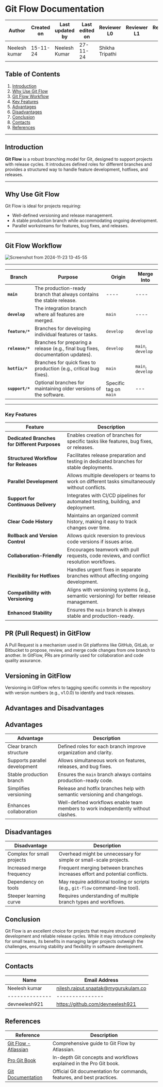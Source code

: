 # Git Flow Documentation

| **Author** | **Created on** | **Last updated by** | **Last edited on** | **Reviewer L0** |**Reviewer L1** |**Reviewer L2** |
|------------|----------------|----------------------|---------------------|---------------|---------------|---------------|
| Neelesh kumar      | 15-11-24      | Neelesh  Kumar             | 27-11-24           | Shikha Tripathi | | |

## Table of Contents
1. [Introduction](#introduction)
2. [Why Use Git Flow](#why-use-git-flow)
3. [Git Flow Workflow](#git-flow-workflow)
4. [Key Features](#Key-features)
5. [Advantages](#advantages)
6. [Disadvantages](#disadvantages)
7. [Conclusion](#conclusion)
8. [Contacts](#contacts)
9. [References](#references)
---

## Introduction
**Git Flow** is a robust branching model for Git, designed to support projects with release cycles. It introduces defined roles for different branches and provides a structured way to handle feature development, hotfixes, and releases.

---

## Why Use Git Flow
Git Flow is ideal for projects requiring:
- Well-defined versioning and release management.
- A stable production branch while accommodating ongoing development.
- Parallel workstreams for features, bug fixes, and releases.

---

## Git Flow Workflow

![Screenshot from 2024-11-23 13-45-55](https://github.com/user-attachments/assets/7ae85a0b-5602-45de-8e33-4f4f80de405a)

---

| **Branch**       | **Purpose**                                                                                  | **Origin**         | **Merge Into**         |
|-------------------|----------------------------------------------------------------------------------------------|--------------------|------------------------|
| **`main`**       | The production-ready branch that always contains the stable release.                        | ----                | ----                    |
| **`develop`**    | The integration branch where all features are merged.                                        | `main`             | ----                 |
| **`feature/*`**  | Branches for developing individual features or tasks.                                        | `develop`          | `develop`              |
| **`release/*`**  | Branches for preparing a release (e.g., final bug fixes, documentation updates).             | `develop`          | `main`, `develop`      |
| **`hotfix/*`**   | Branches for quick fixes to production (e.g., critical bug fixes).                           | `main`             | `main`, `develop`      |
| **`support/*`**  | Optional branches for maintaining older versions of the software.                            | Specific tag on `main` | ---                |

---

### Key Features

| **Feature**                           | **Description**                                                                                 |
|---------------------------------------|-------------------------------------------------------------------------------------------------|
| **Dedicated Branches for Different Purposes** | Enables creation of branches for specific tasks like features, bug fixes, or releases.         |
| **Structured Workflow for Releases**  | Facilitates release preparation and testing in dedicated branches for stable deployments.       |
| **Parallel Development**              | Allows multiple developers or teams to work on different tasks simultaneously without conflicts.|
| **Support for Continuous Delivery**   | Integrates with CI/CD pipelines for automated testing, building, and deployment.               |
| **Clear Code History**                | Maintains an organized commit history, making it easy to track changes over time.              |
| **Rollback and Version Control**      | Allows quick reversion to previous code versions if issues arise.                              |
| **Collaboration-Friendly**            | Encourages teamwork with pull requests, code reviews, and conflict resolution workflows.        |
| **Flexibility for Hotfixes**          | Handles urgent fixes in separate branches without affecting ongoing development.                |
| **Compatibility with Versioning**     | Aligns with versioning systems (e.g., semantic versioning) for better release management.       |
| **Enhanced Stability**                | Ensures the `main` branch is always stable and production-ready.                                |




## PR (Pull Request) in GitFlow

A Pull Request is a mechanism used in Git platforms like GitHub, GitLab, or Bitbucket to propose, review, and merge code changes from one branch to another. In GitFlow, PRs are primarily used for collaboration and code quality assurance.

 ## Versioning in GitFlow

Versioning in GitFlow refers to tagging specific commits in the repository with version numbers (e.g., v1.0.0) to identify and track releases.

## Advantages and Disadvantages

## Advantages
| **Advantage**                         | **Description**                                                                  |
|---------------------------------------|----------------------------------------------------------------------------------|
| Clear branch structure                | Defined roles for each branch improve organization and clarity.                  |
| Supports parallel development         | Allows simultaneous work on features, releases, and bug fixes.                  |
| Stable production branch              | Ensures the `main` branch always contains production-ready code.                 |
| Simplifies versioning                 | Release and hotfix branches help with semantic versioning and changelogs.       |
| Enhances collaboration                | Well-defined workflows enable team members to work independently without clashes.|

## Disadvantages
| **Disadvantage**                      | **Description**                                                                  |
|---------------------------------------|----------------------------------------------------------------------------------|
| Complex for small projects            | Overhead might be unnecessary for simple or small-scale projects.                |
| Increased merge frequency             | Frequent merging between branches increases effort and potential conflicts.      |
| Dependency on tools                   | May require additional tooling or scripts (e.g., `git-flow` command-line tool).  |
| Steeper learning curve                | Requires understanding of multiple branch types and workflows.                   |


## Conclusion
Git Flow is an excellent choice for projects that require structured development and reliable release cycles. While it may introduce complexity for small teams, its benefits in managing larger projects outweigh the challenges, ensuring stability and flexibility in software development.

---

## Contacts

| Name| Email Address      |
|-----|--------------------------|
| Neelesh kumar | nilesh.rajput.snaatak@mygurukulam.co || GitHub | URL |
|--------------|---------------|
|  devneelesh921  |  https://github.com/devneelesh921  |

## References
| **Reference**                                    | **Description**                                                                  |
|--------------------------------------------------|----------------------------------------------------------------------------------|
| [Git Flow - Atlassian](https://www.atlassian.com/git/tutorials/comparing-workflows/gitflow-workflow) | Comprehensive guide to Git Flow by Atlassian.                                   |
| [Pro Git Book](https://git-scm.com/book/en/v2)   | In-depth Git concepts and workflows explained in the Pro Git book.              |
| [Git Documentation](https://git-scm.com/doc)    | Official Git documentation for commands, features, and best practices.          |
